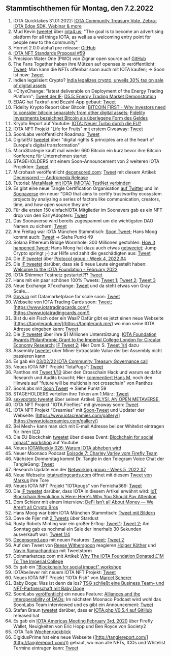 ## Stammtischthemen für Montag, den 7.2.2022

1. IOTA Quicktakes 31.01.2022: [IOTA Community Treasury Vote, Zebra-IOTA Edge SDK, Webinar & more](https://www.youtube.com/watch?v=bUWLGLFduOU)
2. Mud Kevin [tweetet](https://twitter.com/MudKevin/status/1488264292788948994?s=20&t=kFTOaD69hCY5s09-yZ1phw) über [iota4.us](https://iota4.us/); "The goal is to become an advertising platform for all things IOTA, as well as a welcoming entry point for people new to the community"
3. Hornet 2.0.0 alpha1 pre release: [GitHub](https://github.com/gohornet/hornet/releases/tag/v2.0.0-alpha1)
4. [IOTA NFT Standards Proposal #59](https://github.com/iotaledger/tips/discussions/59)
5. Precision Water One (PWO) von Zignar open source auf [GitHub](https://github.com/zignartech/iotadd-pwo)
6. The Fans Together haben ihre Mützen auf opensea.io veröffentlicht: [Tweet](https://twitter.com/TheFansTogether/status/1488527996688510985?s=20&t=xVVDkUjqMjnrOGu8anNN5w); Man kann die NFTs offenbar soon auch mit IOTA kaufen; -> Soon ist now: [Tweet](https://twitter.com/TheFansTogether/status/1490388454944948224?s=20&t=RE4W0OlMi2admiBXxeawzQ)
7. Indien legalisiert Crypto? [India legalizes crypto, unveils 30% tax on sale of digital assets](https://www.binance.com/en/news/top/6894281?ref=AZTKZ9XS&utm_source=BinanceTwitter&utm_medium=GlobalSocial&utm_campaign=GlobalSocial)
8. +CityxChange: "latest deliverable on Deployment of the Energy Trading Platform"; [Tweet der IF](https://twitter.com/iota/status/1488433434909450241?t=T9sp-XWf26Pkcv5AK3tpxg&s=19); [D5.5: Energy Trading Market Demonstration](https://cityxchange.eu/knowledge-base/d5-5-energy-trading-market-demonstration/)
9. EDAG hat Taxiruf-und Bezahl-App gebaut: [Tweet](https://twitter.com/EDAGGroup/status/1488512947169243143?s=20&t=DPBWOR3SEvjcaLgbS_-m0Q)
10. Fidelity Krypto Report über Bitcoin: [BITCOIN FIRST - Why investors need to consider bitcoin separately from other digital assets](https://www.fidelitydigitalassets.com/bin-public/060_www_fidelity_com/documents/FDAS/bitcoin-first.pdf); [Fidelity Investments bezeichnet Bitcoin als überlegene Form des Geldes](https://www.crypto-news-flash.com/de/fidelity-digital-assets-veroeffentlicht-seinen-bitcoin-first-bericht-und-bezeichnet-btc-als-ueberlegene-form-des-geldes/?feed_id=8006&_unique_id=61f93901492d9)
11. Krypto Report auf Youtube: [IOTA: Neuer Turbo durch die EU?](https://www.youtube.com/watch?v=Yc1B7SEASyg)
12. IOTA NFT Projekt "Life for Fruits" mit erstem Giveaway: [Tweet](https://twitter.com/Life_of_Fruits1/status/1488544652693278722?s=20&t=xVVDkUjqMjnrOGu8anNN5w)
13. SoonLabs veröffentlicht Roadmap: [Tweet](https://twitter.com/soon_labs/status/1488542663691231232?s=20&t=xVVDkUjqMjnrOGu8anNN5w)
14. DigitalEU [tweetet](https://twitter.com/DigitalEU/status/1488505086674362370?s=20&t=tBFDnNpixdtVqHilJ8A9BA) über "digital rights & principles are at the heart of Europe's digital transformation"
15. MicroStrategie kauft mal wieder 660 Bitcoin ein kurz bevor ihre Bitcoin Konferenz für Unternehmen startet
16. STAGEHOLDERS mit einem Soon-Announcement von 2 weiteren IOTA Projekten: [Tweet](https://twitter.com/stageholders/status/1488481889371439106?s=20&t=tBFDnNpixdtVqHilJ8A9BA)
17. Microhash veröffentlicht [decensored.com](https://decensored.app/spaces): [Tweet](https://twitter.com/decensored_app/status/1488552617785663490?s=20&t=tBFDnNpixdtVqHilJ8A9BA) mit diesem Artikel: [Decensored — Andromeda Release](https://medium.com/@micro_hash/decensored-andromeda-release-ed733a2e79ea)
18. Tutorial: [MetaMask mit IOTA (MIOTA) TestNet verbinden](https://www.crypto-basics.de/blog/metamask-mit-iota-miota-testnet-verbinden)
19. Es gibt eine neue Tangle Certification Organisation [auf Twitter](https://twitter.com/TangleOrg) und im [Soonaverse](https://soonaverse.com/space/0x9c699a904953d663d4a63abf30fe7bd3fa954f68/overview) ein neuer "DAO that aims to certify trustworthy ecosystem projects by analyzing a series of factors like communication, creators, time, and how open source they are"
20. Für die ersten 150 einfachIOTA Mitglieder im Soonavers gab es ein NFT drop von den EarlyAdopters: [Tweet](https://twitter.com/einfachIOTA/status/1488627966695383046?s=20&t=RXQWeCo6vT55qy0S-IcLYQ)
21. Das Soonaverse wird bereits zugespammt um die wichtigsten DAO Namen zu sichern: [Tweet](https://twitter.com/Vrom14286662/status/1488626092554567680?s=20&t=V8hESbUzC0rtDC9PVVFkqg)
22. Am Freitag war IOTA München Stammtisch: [Soon Tweet](https://twitter.com/IotaMunchen/status/1488816371026874368?s=20&t=rAwpgBoZOZMsdCEzGufwhA); Hans Moog kommt auch: [Tweet](https://twitter.com/hus_qy/status/1489033870251110401?s=20&t=CvyyvR4x1hzoC2gnj_KbXA) -> Siehe Punkt 49
23. Solana Ethereum Bridge Wormhole: 300 Millionen gestohlen: [How it happened Tweet](https://twitter.com/kelvinfichter/status/1489041221947375616?s=20&t=CvyyvR4x1hzoC2gnj_KbXA); Hans Moog hat dazu auch etwas [getweetet](https://twitter.com/hus_qy/status/1488985033956339713?s=20&t=CvyyvR4x1hzoC2gnj_KbXA); Jump Crypto springt ;-) zur Hilfe und zahlt die geschädigten aus: [Tweet](https://twitter.com/JumpCryptoHQ/status/1489301013408497666?t=HNdlfsPseau6mJ0JQ4KD7Q&s=19)
24. Die [IF tweetet](https://twitter.com/iota/status/1488809969482874881?s=20&t=rAwpgBoZOZMsdCEzGufwhA) über [Protocol group - Week 4, 2022 #4](https://github.com/iotaledger/research-updates/discussions/4)
25. Die [IF tweetet](https://twitter.com/iota/status/1488876119851995138?s=20&t=rAwpgBoZOZMsdCEzGufwhA) darüber, dass sie 9 neue Leute eingestellt haben: [Welcome to the IOTA Foundation - February 2022](https://blog.iota.org/welcome-to-the-iota-foundation-february-2022/)
26. IOTA Shimmer Testnetz gestartet?!? [Tweet](https://twitter.com/unseriouscandle/status/1488880790469496832?s=20&t=rAwpgBoZOZMsdCEzGufwhA)
27. Hans mit ein paar schönen 100% Tweets: [Tweet 1](https://twitter.com/hus_qy/status/1488987651680178176?s=20&t=mSC3ChFqK_UCnk8EUfuj_g); [Tweet 2](https://twitter.com/hus_qy/status/1489030343072100354?s=20&t=mSC3ChFqK_UCnk8EUfuj_g); [Tweet 3](https://twitter.com/hus_qy/status/1489030177732673547?s=20&t=mSC3ChFqK_UCnk8EUfuj_g)
28. Neue Exchange XTexchange: [Tweet](https://twitter.com/XTexchange/status/1489083246088704002?s=20&t=CvyyvR4x1hzoC2gnj_KbXA) und da steht etwas von Gray Scale...
29. [Govs.io](https://govs.io/) mit Datamarketplace for scale soon: [Tweet](https://twitter.com/govs_io/status/1488927008298090496?s=20&t=CvyyvR4x1hzoC2gnj_KbXA)
30. Webseite von IOTA Trading Cards soon: [Tweet](https://twitter.com/FranklMarkus/status/1488989306249228294?s=20&t=mSC3ChFqK_UCnk8EUfuj_g); [https://www.iotatradingcards.com/](https://www.iotatradingcards.com/)
31. Bist du ein Fisch oder ein Waal? Dafür gibt es jetzt einen neue Webseite [https://tanglerank.me/](https://tanglerank.me/) wo man seine IOTA Adresse eingeben kann: [Tweet](https://twitter.com/GM__INV/status/1489173076550078464?s=20&t=CvyyvR4x1hzoC2gnj_KbXA)
32. Die [IF tweetet](https://twitter.com/iota/status/1489225028227014663?s=20&t=8eyF0guN5va3jZNzsvjfMg) über ihre $1 Millionen Unterstützung: [IOTA Foundation Awards Philanthropic Grant to the Imperial College London for Circular Economy Research](https://blog.iota.org/iota-awards-imperial-college-london-1-million-grant-circular-economy-research/); [IF Tweet 2](https://twitter.com/iota/status/1489268652847337479?s=20&t=8eyF0guN5va3jZNzsvjfMg); Hier Dom S. [Tweet 1/4](https://twitter.com/DomSchiener/status/1489229305238458450?s=20&t=8eyF0guN5va3jZNzsvjfMg) dazu
33. Assembly [tweetet](https://twitter.com/assembly_net/status/1489252454428336132?s=20&t=8eyF0guN5va3jZNzsvjfMg) über Miner Extractable Value der bei Assembly nicht passieren kann
34. Es gab ein [03/02/22 IOTA Community Treasury Governance call](https://www.youtube.com/watch?v=_lM0qA5rb_Y)
35. Neues IOTA NFT Projekt "IotaPugs": [Tweet](https://twitter.com/Fernicha369/status/1490349481442873355?s=20&t=RE4W0OlMi2admiBXxeawzQ)
36. Panthos mit [Tweet 1/10](https://twitter.com/PantosIO/status/1489292294285103111?s=20&t=8eyF0guN5va3jZNzsvjfMg) über den Crosschain Hack und warum es dafür Research und Audits braucht; Hier [kommentiert Hans M.](https://twitter.com/hus_qy/status/1489351939754283010?s=20&t=7DUGo6rpY0gmjP7pWAFUCA) noch den Hinweis auf "future will be multichain not crosschain" von Panthos
37. SoonLabs mit [Soon Tweet](https://twitter.com/soon_labs/status/1489297638541324288?s=20&t=8eyF0guN5va3jZNzsvjfMg) -> Siehe Punkt 59
38. STAGEHOLDERS verteilen ihre Token am 1.März: [Tweet](https://twitter.com/stageholders/status/1489516531377750017?s=20&t=idsys9s5dX6PwOk8a-F6Ew)
39. [sexypotato tweetet](https://twitter.com/sexypotato_P/status/1489327199127846912?s=20&t=idsys9s5dX6PwOk8a-F6Ew) über seinen Artikel: [ELYSI. AN OPEN METAVERSE.](https://medium.com/@sexypotato/elysi-an-open-metaverse-c223e4a1f48e)
40. IOTA NFT Projekt "IOTA.Fireflies" mit giveaway soon: [Tweet](https://twitter.com/IotaFireflies/status/1489370316329607169?s=20&t=7DUGo6rpY0gmjP7pWAFUCA)
41. IOTA NFT Projekt "Creamies" mit [Soon-Tweet](https://twitter.com/iotacreamies/status/1489525964149252096?s=20&t=ZWTSTMoKKIg2y5Iau7mThw) und Updater der Webseite: [https://www.iotacreamies.com/gallery/](https://www.iotacreamies.com/gallery/)
42. Bei Mesh+ kann man sich mit E-mail Adresse bei der Whitelist eintragen für ihren [ICO](https://meshplus.io/#ICO)
43. Die EU Blockchain [tweetet](https://twitter.com/EUBlockchain/status/1489660029313732618?s=20&t=HMWB072yJOKzAo2dQfr66Q) über dieses Event: [Blockchain for social impact" workshop](https://www.youtube.com/watch?v=vLusljH6IX4) auf Youtube
44. Neues [IOTAWeekly 026: Warum IOTA abheben wird](https://www.youtube.com/watch?v=OLS32ANcB9E&feature=youtu.be)
45. Neuer Moonaco Podcast [Episode 7: Charley Varley vom Firefly Team](https://open.spotify.com/episode/08xuXSAbUGOUjIohhyTT6P?si=FKA8PxHsSYmPQYSI1yZu0g&utm_source=whatsapp&nd=1)
46. Nächsten Donnerstag kommt Dr. Tangle in den Telegram Voice Chat der TangleGang: [Tweet](https://twitter.com/GangTangleTalk/status/1489854379725312002?t=FMm9Ddwb3x80UpCAAOspVA&s=19)
47. Research Update von der [Networking group - Week 5, 2022 #7](https://github.com/iotaledger/research-updates/discussions/7)
48. Neue Webseite [iotatradingcards.com](https://www.iotatradingcards.com/) öffnet mit diesem [Tweet von Markus](https://twitter.com/FranklMarkus/status/1489605486139826183) ihre Tore
49. Neues IOTA NFT Projekt "IOTApugs" von Fernicha369: [Tweet](https://twitter.com/Fernicha369/status/1490349481442873355?s=20&t=RE4W0OlMi2admiBXxeawzQ)
50. Die [IF tweetet](https://twitter.com/iota/status/1489593582252085251?t=8cSWKaK5LGPur530BPKVvA&s=19) darüber, dass IOTA in diesem Artikel erwähnt wird: [IoT Blockchain Revolution Is Here: Here's Why You Should Pay Attention](https://www.iotforall.com/iot-blockchain-revolution-is-here-heres-why-you-should-pay-attention)
51. Dom Schienr mit einem Interview: [DeFi Isn’t all About Money — We Aren’t all Crypto Bros](https://beincrypto.com/defi-isnt-all-about-money-we-arent-all-crypto-bros/)
52. Hans Moog war beim IOTA München Stammtisch: [Tweet mit Bildern](https://twitter.com/IotaMunchen/status/1489741776449638405?s=20&t=HMWB072yJOKzAo2dQfr66Q)
53. Dave de Fijer mit [2 Tweets](https://twitter.com/fijter/status/1489725415115608068?s=20&t=HMWB072yJOKzAo2dQfr66Q) über Stardust
54. Rusty Robots Minting war ein großer Erflog: [Tweet1](https://twitter.com/RustyRobotCC/status/1489679182443560960?s=20&t=HMWB072yJOKzAo2dQfr66Q); [Tweet 2](https://twitter.com/RustyRobotCC/status/1489878595849887747?s=20&t=BWZzr7-3_HWzEI_GVVZBTQ); Am Sonntag gab es nochmal ein Sale der innerhalb 30 Sekunden ausverkauft war: [Tweet 1/4](https://twitter.com/RustyRobotCC/status/1490401148263616512?s=20&t=RE4W0OlMi2admiBXxeawzQ)
55. [Decensored.app](https://decensored.app/) mit neuen Features: [Tweet](https://twitter.com/decensored_app/status/1489704215878545416?s=20&t=HMWB072yJOKzAo2dQfr66Q); [Tweet 2](https://twitter.com/decensored_app/status/1489991552520929284?s=20&t=HMWB072yJOKzAo2dQfr66Q)
56. Auf den Tweet von [Reese Witherspoon](https://twitter.com/ReeseW/status/1489649508535394306?s=20&t=HMWB072yJOKzAo2dQfr66Q) reagieren [Holger Köther](https://twitter.com/HolgerKoether/status/1489866808291176448?s=20&t=HMWB072yJOKzAo2dQfr66Q) und [Navin Ramachandran](https://twitter.com/navinram999/status/1489749878175670272?s=20&t=HMWB072yJOKzAo2dQfr66Q) mit Tweetstorm
57. Coinmarketcap.com mit Artikel: [Why The IOTA Foundation Donated £1M To The Imperial College](https://coinmarketcap.com/headlines/news/why-the-iota-foundation-donated-1m-to-the-imperial-college/)
58. Es gab ein ["Blockchain for social impact" workshop](https://www.youtube.com/watch?v=vLusljH6IX4)
59. IOTAbeliever mit neuem IOTA NFT Projekt: [Tweet](https://twitter.com/IOTABeeliever/status/1415958853641023492?s=20&t=HMWB072yJOKzAo2dQfr66Q)
60. Neues IOTA NFT Projekt "IOTA Fish" von [Marcel Scherer](https://twitter.com/don_marcello)
61. Baby Doge: Was ist denn da los? [TSG schließt eine Business Team- und NFT-Partnerschaft mit Baby Doge](https://www.tsg-hoffenheim.de/aktuelles/news/2022/02/tsg-schliesst-eine-business-team-und-nft-partnerschaft-mit-baby-doge/)
62. SoonLabs [veröffentlicht](https://twitter.com/soon_labs/status/1490072965215494146?s=20&t=v6jPXuG4wenXzArQLUL2Xw) ein neues Feature: [Alliances and the Interoperability of DAOs](https://soonlabs.medium.com/alliances-and-the-interoperability-of-daos-73c7c010b037); Im nächsten Moonaco Podcast wird wohl das SoonLabs Team interviewed und es gibt ein Announcement: [Tweet](https://twitter.com/MoonacoPodcast/status/1490437316296458249?s=20&t=RE4W0OlMi2admiBXxeawzQ)
63. Stefan Braun [tweetet](https://twitter.com/IOTAphp/status/1490248896219693058?s=20&t=5fgty_1BO3YOtIm0bmYM_w) darüber, dass er [IOTA.php V0.5.4 auf GitHub](https://github.com/iota-community/iota.php) released hat
64. Es gab ein [IOTA Americas Meeting February 3rd, 2020](https://www.youtube.com/watch?v=uapZsffe0WA) über Firefly Wallet, Neuigkeiten von Eric Hopp und Ben Royce von Society2
65. IOTA Talk [Wochenrückblick](https://www.iota-talk.com/index.php?article/156-wochenr%C3%BCckblick-vom-30-januar-bis-5-februar-2022/)
66. DigidusPrime hat eine neue Webseite ([http://tanglereport.com/](http://tanglereport.com/)) gebaut, wo man alle NFTs, ICOs und Whitelist Termine eintragen kann: [Tweet](https://twitter.com/DigidusPrime/status/1490466669247938562?s=20&t=RE4W0OlMi2admiBXxeawzQ)
